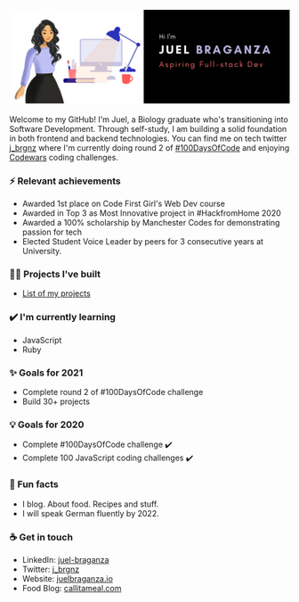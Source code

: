<img src= "https://github.com/Juel07/Juel07/blob/master/github-banner.png"></img>
<br>
<br>
Welcome to my GitHub! I'm Juel, a Biology graduate who's transitioning into Software Development. Through self-study, I am building a solid foundation in both frontend and backend technologies. You can find me on tech twitter <a href = "https://twitter.com/j_brgnz" target="_blank">j_brgnz</a> where I'm currently doing round 2 of <a href="https://twitter.com/j_brgnz/status/1352300517402300417?s=20" target="_blank">#100DaysOfCode</a> and enjoying <a href="https://www.codewars.com/" target="_blank">Codewars</a> coding challenges.

### ⚡ Relevant achievements
- Awarded 1st place on Code First Girl's Web Dev course
- Awarded in Top 3 as Most Innovative project in #HackfromHome 2020 
- Awarded a 100% scholarship by Manchester Codes for demonstrating passion for tech
- Elected Student Voice Leader by peers for 3 consecutive years at University.

### 👩‍💻 Projects I've built
- <a href = "https://github.com/Juel07/list-of-my-projects">List of my projects</a>

### ✔️ I'm currently learning
- JavaScript
- Ruby

### ✨ Goals for 2021
- Complete round 2 of #100DaysOfCode challenge
- Build 30+ projects

### 💡 Goals for 2020
- Complete #100DaysOfCode challenge ✔️
- Complete 100 JavaScript coding challenges ✔️

### 🌴 Fun facts
- I blog. About food. Recipes and stuff. 
- I will speak German fluently by 2022.

### ☕ Get in touch
- LinkedIn: <a href = "https://www.linkedin.com/in/juel-braganza/">juel-braganza</a>
- Twitter: <a href = "https://twitter.com/j_brgnz">j_brgnz</a>
- Website: <a href = "https://www.juelbraganza.io">juelbraganza.io</a> 
- Food Blog: <a href = "https://callitameal.com">callitameal.com</a>
